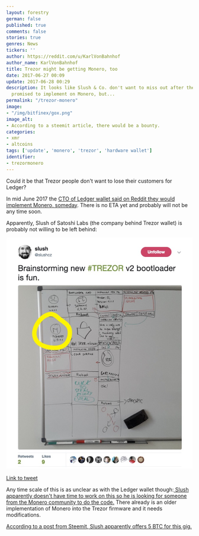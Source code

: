 ```yaml
---
layout: forestry
german: false
published: true
comments: false
stories: true
genres: News
tickers: ''
author: https://reddit.com/u/KarlVonBahnhof
author_name: KarlVonBahnhof
title: Trezor might be getting Monero, too
date: 2017-06-27 00:09
update: 2017-06-28 00:29
description: It looks like Slush & Co. don't want to miss out after the Ledger people
  promised to implement on Monero, but...
permalink: "/trezor-monero"
image:
- "/img/bitfinex/gox.png"
image_alt:
- According to a steemit article, there would be a bounty.
categories:
- xmr
- altcoins
tags: ['update', 'monero', 'trezor', 'hardware wallet']
identifier:
- trezormonero
---
```



Could it be that Trezor people don't want to lose their customers for Ledger?

In mid June 2017 the [CTO of Ledger wallet said on Reddit they would implement Monero, someday](https://www.altcointrading.net/ledger-monero). There is no ETA yet and probably will not be any time soon.

Apparently, Slush of Satoshi Labs (the company behind Trezor wallet) is probably not willing to be left behind:

![](/uploads/2017/06/28/slush-monero.jpg)

[Link to tweet](https://twitter.com/slushcz/status/783654392071323649)

Any time scale of this is as unclear as with the Ledger wallet though:[ Slush apparently doesn't have time to work on this so he is looking for someone from the Monero community to do the code.](https://www.reddit.com/r/Monero/comments/68ulcx/would_raising_money_for_the_development_of/dh2kril/) There already is an older implementation of Monero into the Trezor firmware and it needs modifications.

[According to a post from Steemit, Slush apparently offers 5 BTC for this gig.](https://steemit.com/programming/@arcitecx/bounty-5-btc-for-xmr-implementation-on-trezor)
